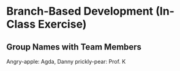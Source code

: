 # Branch-Based Development (In-Class Exercise)

## Group Names with Team Members
Angry-apple: Agda, Danny
prickly-pear: Prof. K

